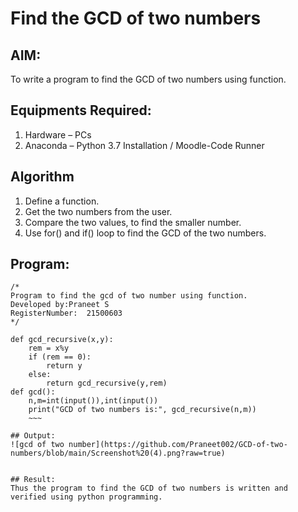 # Find the GCD of two numbers

## AIM:
To write a program to find the GCD of two numbers using function.

## Equipments Required:
1. Hardware – PCs
2. Anaconda – Python 3.7 Installation / Moodle-Code Runner

## Algorithm
1. Define a function.
2. Get the two numbers from the user.
3. Compare the two values, to find the smaller number.
4. Use for() and if() loop to find the GCD of the two numbers.

## Program:
```
/*
Program to find the gcd of two number using function.
Developed by:Praneet S 
RegisterNumber:  21500603
*/
```
~~~
def gcd_recursive(x,y):
    rem = x%y
    if (rem == 0):
        return y
    else:
        return gcd_recursive(y,rem)
def gcd():
    n,m=int(input()),int(input())
    print("GCD of two numbers is:", gcd_recursive(n,m))
    ~~~

## Output:
![gcd of two number](https://github.com/Praneet002/GCD-of-two-numbers/blob/main/Screenshot%20(4).png?raw=true)


## Result:
Thus the program to find the GCD of two numbers is written and verified using python programming.
